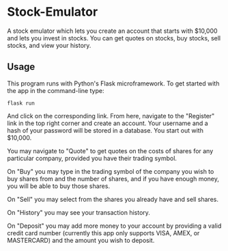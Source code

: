 # Stock-Emulator
A stock emulator which lets you create an account that starts with $10,000 and lets you invest in stocks. You can get quotes on stocks, buy stocks, sell stocks, and view your history.

<h2> Usage </h2>
This program runs with Python's Flask microframework. To get started with the app in the command-line type:

    flask run
    
And click on the corresponding link. From here, navigate to the "Register" link in the top right corner and create an account.
Your username and a hash of your password will be stored in a database. You start out with $10,000.

You may navigate to "Quote" to get quotes on the costs of shares for any particular company, provided you have their trading symbol.

On "Buy" you may type in the trading symbol of the company you wish to buy shares from and the number of shares, and if you have enough money, you will be able to buy those shares.

On "Sell" you may select from the shares you already have and sell shares.

On "History" you may see your transaction history.

On "Deposit" you may add more money to your account by providing a valid credit card number (currently this app only supports VISA, AMEX, or MASTERCARD) and the amount you wish to deposit.
